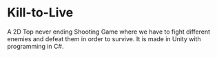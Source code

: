 # Kill-to-Live
A 2D Top never ending Shooting Game where we have to fight different enemies and defeat them in order to survive. It is made in Unity with programming in C#. 
